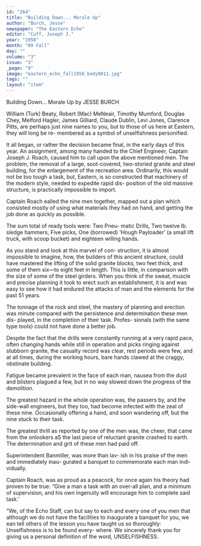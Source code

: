 ```yaml
---
id: "264"
title: "Building Down... Morale Up"
author: "Burch, Jesse"
newspaper: "The Eastern Echo"
editor: "Cuff, Joseph J."
year: "1958"
month: "09 Fall"
day: ""
volume: "3"
issue: "3"
_page: "9"
image: "eastern_echo_fall1958_body0011.jpg"
tags: ""
layout: "item"
---
```

Building Down... Morale Up
by JESSE BURCH

William (Turk) Beaty, Robert (Mac) MeNeair,
Timothy Mumford, Douglas Chey, Melford Hagler,
James Gilliard, Claude Dublin, Levi Jones, Clarence
Pitts, are perhaps just nine names to you, but to
those of us here at Eastern, they will long be re-
membered as a symbol of unselfishness personified.

It all began, or rather the decision became final,
in the early days of this year. An assignment,
among many handed to the Chief Engineer, Captain
Joseph J. Roach, caused him to call upon the above
mentioned men. The problem, the removal of a
large, soot-covered, two-storied granite and steel
building, for the enlargement of the recreation
area. Ordinarily, this would not be too tough a
task, but, Eastern, is so constructed that machinery
of the modern style, needed to expedite rapid dis-
position of the old massive structure, is practically
impossible to import.

Captain Roach ealled the nine men together,
mapped out a plan which consisted mostly of using
what materials they had on hand, and getting the
job done as quickly as possible.

The sum total of ready tools were: Two Pneu-
matic Drills, Two twelve lb. sledge hammers, Five
picks, One (borrowed) ‘Hough Payloader’ (a small
lift truck, with scoop bucket) and eighteen willing
hands.

As you stand and look at this marvel of con-
struction, it is almost impossible to imagine, how,
the builders of this ancient structure, could have
mastered the lifting of the solid granite blocks, two
feet thick, and some of them six—to eight feet in
length. This is little, in comparison with the size
of some of the steel girders. When you think of the
sweat, muscle and precise planning it took to erect
such an establishment, it is and was easy to see how
it had endured the attacks of man and the elements
for the past 51 years.

The tonnage of the rock and steel, the mastery of
planning and erection was minute compared with
the persistence and determination these men dis-
played, in the completion of their task. Profes-
sionals (with the same type tools) could not have
done a better job.

Despite the fact that the drills were constantly
running at a very rapid pace, often changing hands
while still in operation and picks ringing against
stubborn granite, the casualty record was clear,
rest periods were few, and at all times, during the
working hours, bare hands clawed at the craggy,
obstinate building.

Fatigue became prevalent in the face of each
man, nausea from the dust and blisters plagued a
few, but in no way slowed down the progress of the
demolition.

The greatest hazard in the whole operation
was, the passers by, and the side-wall engineers,
but they too, had become infected with the zeal of
these nine. Occasionally offering a hand, and soon
wandering off, but the nine stuck to their task.

The greatest thrill as reported by one of the
men was, the cheer, that came from the onlookers
aS the last piece of reluctant granite crashed to
earth. The determination and grit of these men had
paid off.

Superintendent Banmiller, was more than lav-
ish in his praise of the men and immediately inau-
gurated a banquet to commemorate each man indi-
vidually.

Captain Roach, was as proud as a peacock, for
once again his theory had proven to be true: “Give
a man a task with an over-all plan, and a minimum
of supervision, and his own ingenuity will encourage
him to complete said task.’

“We, of the Echo Staff, can but say to each and
every one of you men that although we do not have
the facilities to inaugurate a banquet for you, we
ean tell others of the lesson you have taught us so
thoroughly: Unselfishness is to be found every-
where. We sincerely thank you for giving us a
personal definition of the word, UNSELFISHNESS.
